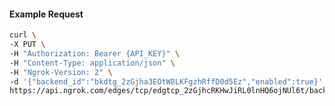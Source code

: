<!-- Code generated for API Clients. DO NOT EDIT. -->

#### Example Request

```bash
curl \
-X PUT \
-H "Authorization: Bearer {API_KEY}" \
-H "Content-Type: application/json" \
-H "Ngrok-Version: 2" \
-d '{"backend_id":"bkdtg_2zGjha3EOtW8LKFgzhRffD0d5Ez","enabled":true}' \
https://api.ngrok.com/edges/tcp/edgtcp_2zGjhcRKHwJiRL0lnHQ6ojNUl6t/backend
```

